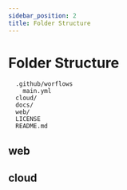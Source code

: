 ```yaml
---
sidebar_position: 2
title: Folder Structure
---
```


# Folder Structure

```
  .github/worflows
    main.yml
  cloud/
  docs/
  web/
  LICENSE
  README.md
```

## web

## cloud
